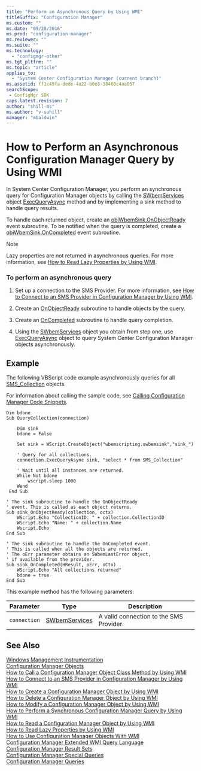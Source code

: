 ```yaml
---
title: "Perform an Asynchronous Query by Using WMI"
titleSuffix: "Configuration Manager"
ms.custom: ""
ms.date: "09/20/2016"
ms.prod: "configuration-manager"
ms.reviewer: ""
ms.suite: ""
ms.technology:
  - "configmgr-other"
ms.tgt_pltfrm: ""
ms.topic: "article"
applies_to:
  - "System Center Configuration Manager (current branch)"
ms.assetid: ff1c49fa-dede-4a22-b0e8-38460c4aa057searchScope: - ConfigMgr SDK
caps.latest.revision: 7
author: "shill-ms"
ms.author: "v-suhill"
manager: "mbaldwin"
---
```

# How to Perform an Asynchronous Configuration Manager Query by Using WMI
In System Center Configuration Manager, you perform an synchronous query for Configuration Manager objects by calling the [SWbemServices](https://msdn.microsoft.com/library/aa393854.aspx) object [ExecQueryAsync](https://msdn.microsoft.com/library/aa392108.aspx) method and by implementing a sink method to handle query results.  

 To handle each returned object, create an [objWbemSink.OnObjectReady](https://msdn.microsoft.com/library/aa393881.aspx) event subroutine. To be notified when the query is completed, create a [objWbemSink.OnCompleted](https://msdn.microsoft.com/library/aa393879.aspx) event subroutine.  

> [!NOTE]
>  Lazy properties are not returned in asynchronous queries. For more information, see [How to Read Lazy Properties by Using WMI](../../../develop/core/understand/how-to-read-lazy-properties-by-using-wmi.md).  

### To perform an asynchronous query  

1.  Set up a connection to the SMS Provider. For more information, see [How to Connect to an SMS Provider in Configuration Manager by Using WMI](../../../develop/core/understand/how-to-connect-to-an-sms-provider-in-configuration-manager-by-using-wmi.md).  

2.  Create an [OnObjectReady](https://msdn.microsoft.com/library/aa393881.aspx) subroutine to handle objects by the query.  

3.  Create an [OnCompleted](https://msdn.microsoft.com/library/aa393879.aspx) subroutine to handle query completion.  

4.  Using the [SWbemServices](https://msdn.microsoft.com/library/aa393854.aspx) object you obtain from step one, use [ExecQueryAsync](https://msdn.microsoft.com/library/aa392108.aspx) object to query System Center Configuration Manager objects asynchronously.  

## Example  
 The following VBScript code example asynchronously queries for all [SMS_Collection](../../../develop/reference/core/clients/collections/sms_collection-server-wmi-class.md) objects.  

 For information about calling the sample code, see [Calling Configuration Manager Code Snippets](../../../develop/core/understand/calling-code-snippets.md).  

```vbs  
Dim bdone  
Sub QueryCollection(connection)  

    Dim sink  
    bdone = False  

    Set sink = WScript.CreateObject("wbemscripting.swbemsink","sink_")  

    ' Query for all collections.  
    connection.ExecQueryAsync sink, "select * from SMS_Collection"  

    ' Wait until all instances are returned.  
    While Not bdone      
        wscript.sleep 1000  
    Wend  
 End Sub     

' The sink subroutine to handle the OnObjectReady   
' event. This is called as each object returns.  
Sub sink_OnObjectReady(collection, octx)  
    WScript.Echo "CollectionID: " + collection.CollectionID  
    WScript.Echo "Name: " + collection.Name  
    Wscript.Echo  
End Sub  

' The sink subroutine to handle the OnCompleted event.  
' This is called when all the objects are returned.   
' The oErr parameter obtains an SWbemLastError object,  
' if available from the provider.  
Sub sink_OnCompleted(HResult, oErr, oCtx)  
    WScript.Echo "All collections returned"  
    bdone = true  
End Sub  
```  

 This example method has the following parameters:  

|Parameter|Type|Description|  
|---------------|----------|-----------------|  
|`connection`|[SWbemServices](https://msdn.microsoft.com/library/aa393854.aspx)|A valid connection to the SMS Provider.|  

## See Also  
 [Windows Management Instrumentation](http://go.microsoft.com/fwlink/?LinkId=43950)   
 [Configuration Manager Objects](../../../develop/core/understand/configuration-manager-objects-overview.md)   
 [How to Call a Configuration Manager Object Class Method by Using WMI](../../../develop/core/understand/how-to-call-a-configuration-manager-object-class-method-by-using-wmi.md)   
 [How to Connect to an SMS Provider in Configuration Manager by Using WMI](../../../develop/core/understand/how-to-connect-to-an-sms-provider-in-configuration-manager-by-using-wmi.md)   
 [How to Create a Configuration Manager Object by Using WMI](../../../develop/core/understand/how-to-create-a-configuration-manager-object-by-using-wmi.md)   
 [How to Delete a Configuration Manager Object by Using WMI](../../../develop/core/understand/how-to-delete-a-configuration-manager-object-by-using-wmi.md)   
 [How to Modify a Configuration Manager Object by Using WMI](../../../develop/core/understand/how-to-modify-a-configuration-manager-object-by-using-wmi.md)   
 [How to Perform a Synchronous Configuration Manager Query by Using WMI](../../../develop/core/understand/how-to-perform-a-synchronous-configuration-manager-query-by-using-wmi.md)   
 [How to Read a Configuration Manager Object by Using WMI](../../../develop/core/understand/how-to-read-a-configuration-manager-object-by-using-wmi.md)   
 [How to Read Lazy Properties by Using WMI](../../../develop/core/understand/how-to-read-lazy-properties-by-using-wmi.md)   
 [How to Use Configuration Manager Objects With WMI](../../../develop/core/understand/how-to-use-configuration-manager-objects-with-wmi.md)   
 [Configuration Manager Extended WMI Query Language](../../../develop/core/understand/extended-wmi-query-language.md)   
 [Configuration Manager Result Sets](../../../develop/core/understand/result-sets.md)   
 [Configuration Manager Special Queries](../../../develop/core/understand/special-queries.md)   
 [Configuration Manager Queries](../../../develop/core/understand/queries.md)
